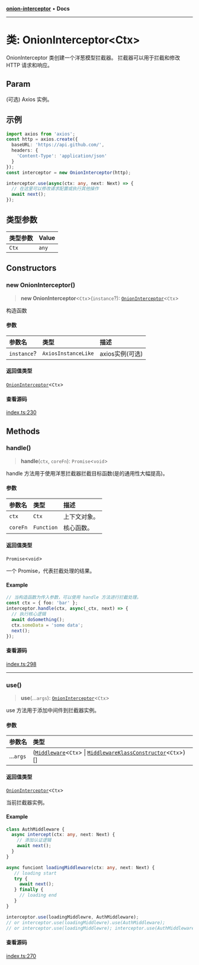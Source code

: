 [**onion-interceptor**](../README.md) • **Docs**

***

# 类: OnionInterceptor\<Ctx\>

OnionInterceptor 类创建一个洋葱模型拦截器。
拦截器可以用于拦截和修改 HTTP 请求和响应。

## Param

(可选) Axios 实例。

## 示例

```typescript
import axios from 'axios';
const http = axios.create({
  baseURL: 'https://api.github.com/',
  headers: {
    'Content-Type': 'application/json'
  }
});
const interceptor = new OnionInterceptor(http);

interceptor.use(async(ctx: any, next: Next) => {
  // 在这里可以修改请求配置或执行其他操作
  await next();
});
```

## 类型参数

| 类型参数 | Value |
| :------ | :------ |
| `Ctx` | `any` |

## Constructors

### new OnionInterceptor()

> **new OnionInterceptor**\<`Ctx`\>(`instance`?): [`OnionInterceptor`](OnionInterceptor.md)\<`Ctx`\>

构造函数

#### 参数

| 参数名 | 类型 | 描述 |
| :------ | :------ | :------ |
| `instance`? | `AxiosInstanceLike` | axios实例(可选) |

#### 返回值类型

[`OnionInterceptor`](OnionInterceptor.md)\<`Ctx`\>

#### 查看源码

[index.ts:230](https://github.com/coverjs/onion-interceptor/blob/d9442ccfd97eaff0832faec07c8e2be488e1ba7c/packages/core/src/index.ts#L230)

## Methods

### handle()

> **handle**(`ctx`, `coreFn`): `Promise`\<`void`\>

handle 方法用于使用洋葱拦截器拦截目标函数(是的通用性大幅提高)。

#### 参数

| 参数名 | 类型 | 描述 |
| :------ | :------ | :------ |
| `ctx` | `Ctx` | 上下文对象。 |
| `coreFn` | `Function` | 核心函数。 |

#### 返回值类型

`Promise`\<`void`\>

一个 Promise，代表拦截处理的结果。

#### Example

```typescript
// 当构造函数为传入参数，可以使用 handle 方法进行拦截处理。
const ctx = { foo: 'bar' };
interceptor.handle(ctx, async(_ctx, next) => {
  // 执行核心逻辑
  await doSomething();
  ctx.someData = 'some data';
  next();
});
```

#### 查看源码

[index.ts:298](https://github.com/coverjs/onion-interceptor/blob/d9442ccfd97eaff0832faec07c8e2be488e1ba7c/packages/core/src/index.ts#L298)

***

### use()

> **use**(...`args`): [`OnionInterceptor`](OnionInterceptor.md)\<`Ctx`\>

use 方法用于添加中间件到拦截器实例。

#### 参数

| 参数名 | 类型 |
| :------ | :------ |
| ...`args` | ([`Middleware`](../type-aliases/Middleware.md)\<`Ctx`\> \| [`MiddlewareKlassConstructor`](../interfaces/MiddlewareKlassConstructor.md)\<`Ctx`\>)[] |

#### 返回值类型

[`OnionInterceptor`](OnionInterceptor.md)\<`Ctx`\>

当前拦截器实例。

#### Example

```typescript
class AuthMiddleware {
  async intercept(ctx: any, next: Next) {
    // 添加认证逻辑
    await next();
  }
}

async funciont loadingMiddleware(ctx: any, next: Next) {
   // loading start
   try {
     await next();
   } finally {
     // loading end
   }
}

interceptor.use(loadingMiddlewre, AuthMiddleware);
// or interceptor.use(loadingMiddlewre).use(AuthMiddleware);
// or interceptor.use(loadingMiddlewre); interceptor.use(AuthMiddleware);
```

#### 查看源码

[index.ts:270](https://github.com/coverjs/onion-interceptor/blob/d9442ccfd97eaff0832faec07c8e2be488e1ba7c/packages/core/src/index.ts#L270)

